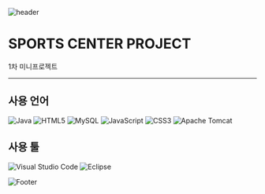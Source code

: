 ![header](https://capsule-render.vercel.app/api?type=waving&color=7598f7&height=300&section=header&text=SPORTS%20CENTER%20PROJECT&fontColor=555555&fontSize=50)



# SPORTS CENTER PROJECT

1차 미니프로젝트

---

## 사용 언어

![Java](https://img.shields.io/badge/java-%23ED8B00.svg?style=for-the-badge&logo=openjdk&logoColor=white) ![HTML5](https://img.shields.io/badge/html5-%23E34F26.svg?style=for-the-badge&logo=html5&logoColor=white) ![MySQL](https://img.shields.io/badge/mysql-4479A1.svg?style=for-the-badge&logo=mysql&logoColor=white) ![JavaScript](https://img.shields.io/badge/javascript-%23323330.svg?style=for-the-badge&logo=javascript&logoColor=%23F7DF1E) ![CSS3](https://img.shields.io/badge/css3-%231572B6.svg?style=for-the-badge&logo=css3&logoColor=white) ![Apache Tomcat](https://img.shields.io/badge/apache%20tomcat-%23F8DC75.svg?style=for-the-badge&logo=apache-tomcat&logoColor=black)

## 사용 툴
![Visual Studio Code](https://img.shields.io/badge/Visual%20Studio%20Code-0078d7.svg?style=for-the-badge&logo=visual-studio-code&logoColor=white) ![Eclipse](https://img.shields.io/badge/Eclipse-FE7A16.svg?style=for-the-badge&logo=Eclipse&logoColor=white)

![Footer](https://capsule-render.vercel.app/api?type=waving&color=FF5C6F&height=200&section=footer)

